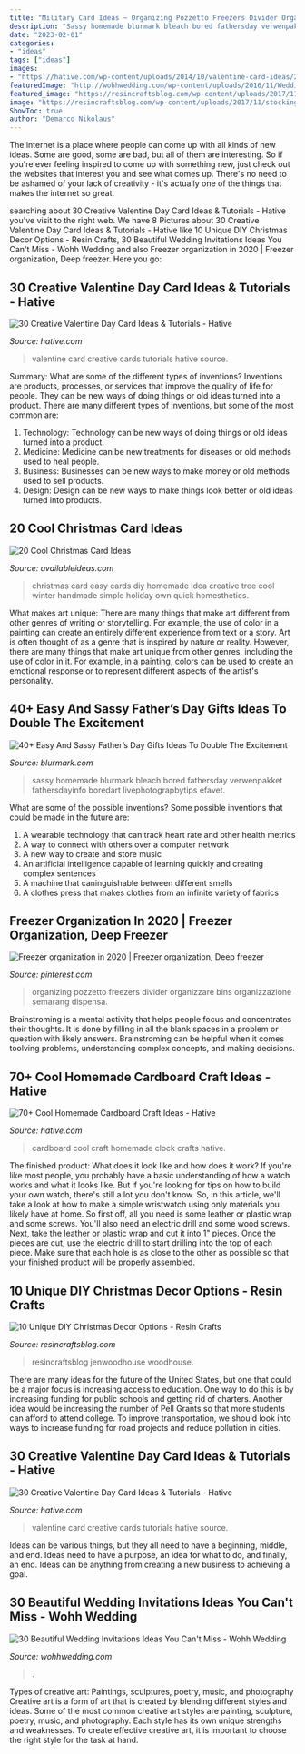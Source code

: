 ```yaml
---
title: "Military Card Ideas ~ Organizing Pozzetto Freezers Divider Organizzare Bins Organizzazione Semarang Dispensa"
description: "Sassy homemade blurmark bleach bored fathersday verwenpakket fathersdayinfo boredart livephotograpbytips efavet"
date: "2023-02-01"
categories:
- "ideas"
tags: ["ideas"]
images:
- "https://hative.com/wp-content/uploads/2014/10/valentine-card-ideas/21-valentine-card-ideas.jpg"
featuredImage: "http://wohhwedding.com/wp-content/uploads/2016/11/Wedding-Invitation-Cards.jpg"
featured_image: "https://resincraftsblog.com/wp-content/uploads/2017/11/stocking-holder-box-8-4.jpg"
image: "https://resincraftsblog.com/wp-content/uploads/2017/11/stocking-holder-box-8-4.jpg"
ShowToc: true
author: "Demarco Nikolaus"
---
```



The internet is a place where people can come up with all kinds of new ideas. Some are good, some are bad, but all of them are interesting. So if you're ever feeling inspired to come up with something new, just check out the websites that interest you and see what comes up. There's no need to be ashamed of your lack of creativity - it's actually one of the things that makes the internet so great.

	

		
searching about 30 Creative Valentine Day Card Ideas &amp; Tutorials - Hative you've visit to the right web. We have 8 Pictures about 30 Creative Valentine Day Card Ideas &amp; Tutorials - Hative like 10 Unique DIY Christmas Decor Options - Resin Crafts, 30 Beautiful Wedding Invitations Ideas You Can&#039;t Miss - Wohh Wedding and also Freezer organization in 2020 | Freezer organization, Deep freezer. Here you go:
		
    
## 30 Creative Valentine Day Card Ideas &amp; Tutorials - Hative

<img loading=lazy src="https://hative.com/wp-content/uploads/2014/10/valentine-card-ideas/30-valentine-card-ideas.jpg" onerror="this.onerror=null;this.src='https://tse1.mm.bing.net/th?id=OIP.i2UZc6sBWmiWn8CeuLQpFAHaJ6&amp;pid=15.1';" alt="30 Creative Valentine Day Card Ideas &amp; Tutorials - Hative">

_Source: hative.com_

>valentine card creative cards tutorials hative source. 

	

Summary: What are some of the different types of inventions?
Inventions are products, processes, or services that improve the quality of life for people. They can be new ways of doing things or old ideas turned into a product. There are many different types of inventions, but some of the most common are:
1) Technology: Technology can be new ways of doing things or old ideas turned into a product.
2) Medicine: Medicine can be new treatments for diseases or old methods used to heal people.
3) Business: Businesses can be new ways to make money or old methods used to sell products.
4) Design: Design can be new ways to make things look better or old ideas turned into products.

    
## 20 Cool Christmas Card Ideas

<img loading=lazy src="http://availableideas.com/wp-content/uploads/2015/11/Homemade-Christmas-Card-Idea.jpg" onerror="this.onerror=null;this.src='https://tse4.mm.bing.net/th?id=OIP.kHOtryA2YO2B1RkscnNAjwHaLJ&amp;pid=15.1';" alt="20 Cool Christmas Card Ideas">

_Source: availableideas.com_

>christmas card easy cards diy homemade idea creative tree cool winter handmade simple holiday own quick homesthetics. 

	

What makes art unique: There are many things that make art different from other genres of writing or storytelling. For example, the use of color in a painting can create an entirely different experience from text or a story.
Art is often thought of as a genre that is inspired by nature or reality. However, there are many things that make art unique from other genres, including the use of color in it. For example, in a painting, colors can be used to create an emotional response or to represent different aspects of the artist's personality.

    
## 40+ Easy And Sassy Father’s Day Gifts Ideas To Double The Excitement

<img loading=lazy src="https://www.blurmark.com/wp-content/uploads/2017/06/Daddy-Daughter-Photo-Frame.jpg" onerror="this.onerror=null;this.src='https://tse2.mm.bing.net/th?id=OIP.wayntZwxHz-c5keWKO1xygHaJ4&amp;pid=15.1';" alt="40+ Easy And Sassy Father’s Day Gifts Ideas To Double The Excitement">

_Source: blurmark.com_

>sassy homemade blurmark bleach bored fathersday verwenpakket fathersdayinfo boredart livephotograpbytips efavet. 

	

What are some of the possible inventions?
Some possible inventions that could be made in the future are: 
1. A wearable technology that can track heart rate and other health metrics 
2. A way to connect with others over a computer network 
3. A new way to create and store music 
4. An artificial intelligence capable of learning quickly and creating complex sentences 
5. A machine that caninguishable between different smells 
6. A clothes press that makes clothes from an infinite variety of fabrics 

    
## Freezer Organization In 2020 | Freezer Organization, Deep Freezer

<img loading=lazy src="https://i.pinimg.com/736x/b7/42/b9/b742b90a8ac32e12c200541392c7bfd2.jpg" onerror="this.onerror=null;this.src='https://tse2.mm.bing.net/th?id=OIP.jbnR8vkIsJatrkyn3L1PTAAAAA&amp;pid=15.1';" alt="Freezer organization in 2020 | Freezer organization, Deep freezer">

_Source: pinterest.com_

>organizing pozzetto freezers divider organizzare bins organizzazione semarang dispensa. 

	

Brainstroming is a mental activity that helps people focus and concentrates their thoughts. It is done by filling in all the blank spaces in a problem or question with likely answers. Brainstroming can be helpful when it comes toolving problems, understanding complex concepts, and making decisions.

    
## 70+ Cool Homemade Cardboard Craft Ideas - Hative

<img loading=lazy src="https://hative.com/wp-content/uploads/2014/04/cardboard-crafts/6-homemade-cardboard-clock.jpg" onerror="this.onerror=null;this.src='https://tse4.mm.bing.net/th?id=OIP.B1bOA82vW64050x_Z3iO2wHaJ4&amp;pid=15.1';" alt="70+ Cool Homemade Cardboard Craft Ideas - Hative">

_Source: hative.com_

>cardboard cool craft homemade clock crafts hative. 

	

The finished product: What does it look like and how does it work?
If you're like most people, you probably have a basic understanding of how a watch works and what it looks like. But if you're looking for tips on how to build your own watch, there's still a lot you don't know.  So, in this article, we'll take a look at how to make a simple wristwatch using only materials you likely have at home. 
So first off, all you need is some leather or plastic wrap and some screws. You'll also need an electric drill and some wood screws. Next, take the leather or plastic wrap and cut it into 1" pieces. Once the pieces are cut, use the electric drill to start drilling into the top of each piece. Make sure that each hole is as close to the other as possible so that your finished product will be properly assembled.

    
## 10 Unique DIY Christmas Decor Options - Resin Crafts

<img loading=lazy src="https://resincraftsblog.com/wp-content/uploads/2017/11/stocking-holder-box-8-4.jpg" onerror="this.onerror=null;this.src='https://tse2.mm.bing.net/th?id=OIP.pEAu57Jl8SVXJNQsf3cV6wHaLH&amp;pid=15.1';" alt="10 Unique DIY Christmas Decor Options - Resin Crafts">

_Source: resincraftsblog.com_

>resincraftsblog jenwoodhouse woodhouse. 

	

There are many ideas for the future of the United States, but one that could be a major focus is increasing access to education. One way to do this is by increasing funding for public schools and getting rid of charters. Another idea would be increasing the number of Pell Grants so that more students can afford to attend college. To improve transportation, we should look into ways to increase funding for road projects and reduce pollution in cities.

    
## 30 Creative Valentine Day Card Ideas &amp; Tutorials - Hative

<img loading=lazy src="https://hative.com/wp-content/uploads/2014/10/valentine-card-ideas/21-valentine-card-ideas.jpg" onerror="this.onerror=null;this.src='https://tse3.mm.bing.net/th?id=OIP.Kh-ebkgmYmMm6U7CKtKsqgHaFX&amp;pid=15.1';" alt="30 Creative Valentine Day Card Ideas &amp; Tutorials - Hative">

_Source: hative.com_

>valentine card creative cards tutorials hative source. 

	

Ideas can be various things, but they all need to have a beginning, middle, and end. Ideas need to have a purpose, an idea for what to do, and finally, an end. Ideas can be anything from creating a new business to achieving a goal.

    
## 30 Beautiful Wedding Invitations Ideas You Can&#039;t Miss - Wohh Wedding

<img loading=lazy src="http://wohhwedding.com/wp-content/uploads/2016/11/Wedding-Invitation-Cards.jpg" onerror="this.onerror=null;this.src='https://tse1.mm.bing.net/th?id=OIP.RppK6-e3jdIZ9br6g1hYGgHaJ7&amp;pid=15.1';" alt="30 Beautiful Wedding Invitations Ideas You Can&#039;t Miss - Wohh Wedding">

_Source: wohhwedding.com_

>. 

	

Types of creative art: Paintings, sculptures, poetry, music, and photography
Creative art is a form of art that is created by blending different styles and ideas. Some of the most common creative art styles are painting, sculpture, poetry, music, and photography. Each style has its own unique strengths and weaknesses. To create effective creative art, it is important to choose the right style for the task at hand.


